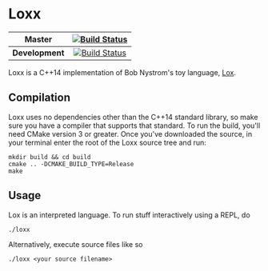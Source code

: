 # Loxx

**Master**|[![Build Status](https://travis-ci.org/mspraggs/loxx.svg?branch=master)](https://travis-ci.org/mspraggs/loxx)
:---:|:---:
**Development**|[![Build Status](https://travis-ci.org/mspraggs/loxx.svg?branch=devel)](https://travis-ci.org/mspraggs/loxx)

Loxx is a C++14 implementation of Bob Nystrom's toy language, [Lox](https://craftinginterpreters.com).

## Compilation

Loxx uses no dependencies other than the C++14 standard library, so make sure
you have a compiler that supports that standard. To run the build, you'll need
CMake version 3 or greater. Once you've downloaded the source, in your terminal
enter the root of the Loxx source tree and run:

```
mkdir build && cd build
cmake .. -DCMAKE_BUILD_TYPE=Release
make
```

## Usage

Lox is an interpreted language. To run stuff interactively using a REPL, do

```
./loxx
```

Alternatively, execute source files like so

```
./loxx <your source filename>
```
